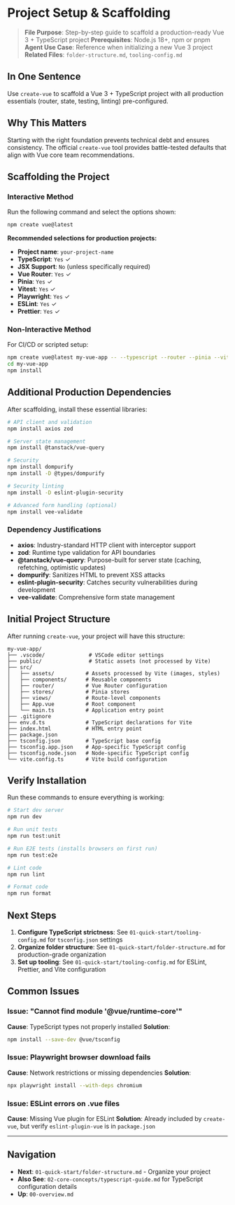 # Project Setup & Scaffolding

> **File Purpose**: Step-by-step guide to scaffold a production-ready Vue 3 + TypeScript project
> **Prerequisites**: Node.js 18+, npm or pnpm
> **Agent Use Case**: Reference when initializing a new Vue 3 project
> **Related Files**: `folder-structure.md`, `tooling-config.md`

## In One Sentence

Use `create-vue` to scaffold a Vue 3 + TypeScript project with all production essentials (router, state, testing, linting) pre-configured.

## Why This Matters

Starting with the right foundation prevents technical debt and ensures consistency. The official `create-vue` tool provides battle-tested defaults that align with Vue core team recommendations.

## Scaffolding the Project

### Interactive Method

Run the following command and select the options shown:

```bash
npm create vue@latest
```

**Recommended selections for production projects:**
- **Project name**: `your-project-name`
- **TypeScript**: `Yes` ✓
- **JSX Support**: `No` (unless specifically required)
- **Vue Router**: `Yes` ✓
- **Pinia**: `Yes` ✓
- **Vitest**: `Yes` ✓
- **Playwright**: `Yes` ✓
- **ESLint**: `Yes` ✓
- **Prettier**: `Yes` ✓

### Non-Interactive Method

For CI/CD or scripted setup:

```bash
npm create vue@latest my-vue-app -- --typescript --router --pinia --vitest --playwright --eslint --prettier
cd my-vue-app
npm install
```

## Additional Production Dependencies

After scaffolding, install these essential libraries:

```bash
# API client and validation
npm install axios zod

# Server state management
npm install @tanstack/vue-query

# Security
npm install dompurify
npm install -D @types/dompurify

# Security linting
npm install -D eslint-plugin-security

# Advanced form handling (optional)
npm install vee-validate
```

### Dependency Justifications

- **axios**: Industry-standard HTTP client with interceptor support
- **zod**: Runtime type validation for API boundaries
- **@tanstack/vue-query**: Purpose-built for server state (caching, refetching, optimistic updates)
- **dompurify**: Sanitizes HTML to prevent XSS attacks
- **eslint-plugin-security**: Catches security vulnerabilities during development
- **vee-validate**: Comprehensive form state management

## Initial Project Structure

After running `create-vue`, your project will have this structure:

```
my-vue-app/
├── .vscode/              # VSCode editor settings
├── public/               # Static assets (not processed by Vite)
├── src/
│   ├── assets/          # Assets processed by Vite (images, styles)
│   ├── components/      # Reusable components
│   ├── router/          # Vue Router configuration
│   ├── stores/          # Pinia stores
│   ├── views/           # Route-level components
│   ├── App.vue          # Root component
│   └── main.ts          # Application entry point
├── .gitignore
├── env.d.ts             # TypeScript declarations for Vite
├── index.html           # HTML entry point
├── package.json
├── tsconfig.json        # TypeScript base config
├── tsconfig.app.json    # App-specific TypeScript config
├── tsconfig.node.json   # Node-specific TypeScript config
└── vite.config.ts       # Vite build configuration
```

## Verify Installation

Run these commands to ensure everything is working:

```bash
# Start dev server
npm run dev

# Run unit tests
npm run test:unit

# Run E2E tests (installs browsers on first run)
npm run test:e2e

# Lint code
npm run lint

# Format code
npm run format
```

## Next Steps

1. **Configure TypeScript strictness**: See `01-quick-start/tooling-config.md` for `tsconfig.json` settings
2. **Organize folder structure**: See `01-quick-start/folder-structure.md` for production-grade organization
3. **Set up tooling**: See `01-quick-start/tooling-config.md` for ESLint, Prettier, and Vite configuration

## Common Issues

### Issue: "Cannot find module '@vue/runtime-core'"

**Cause**: TypeScript types not properly installed
**Solution**:
```bash
npm install --save-dev @vue/tsconfig
```

### Issue: Playwright browser download fails

**Cause**: Network restrictions or missing dependencies
**Solution**:
```bash
npx playwright install --with-deps chromium
```

### Issue: ESLint errors on .vue files

**Cause**: Missing Vue plugin for ESLint
**Solution**: Already included by `create-vue`, but verify `eslint-plugin-vue` is in `package.json`

---

## Navigation

- **Next**: `01-quick-start/folder-structure.md` - Organize your project
- **Also See**: `02-core-concepts/typescript-guide.md` for TypeScript configuration details
- **Up**: `00-overview.md`

